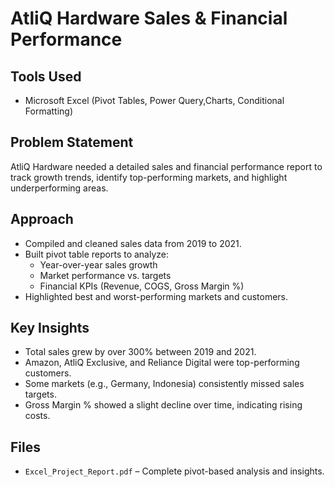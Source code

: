 # AtliQ Hardware Sales & Financial Performance

## Tools Used
- Microsoft Excel (Pivot Tables, Power Query,Charts, Conditional Formatting)

## Problem Statement
AtliQ Hardware needed a detailed sales and financial performance report to track growth trends, identify top-performing markets, and highlight underperforming areas.

## Approach
- Compiled and cleaned sales data from 2019 to 2021.
- Built pivot table reports to analyze:
  - Year-over-year sales growth
  - Market performance vs. targets
  - Financial KPIs (Revenue, COGS, Gross Margin %)
- Highlighted best and worst-performing markets and customers.

## Key Insights
- Total sales grew by over 300% between 2019 and 2021.
- Amazon, AtliQ Exclusive, and Reliance Digital were top-performing customers.
- Some markets (e.g., Germany, Indonesia) consistently missed sales targets.
- Gross Margin % showed a slight decline over time, indicating rising costs.

## Files
- `Excel_Project_Report.pdf` – Complete pivot-based analysis and insights.
